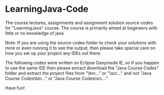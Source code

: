 # LearningJava-Code

The course lectures, assignments and assignment solution source codes for "LearningJava" course. The course is primarily aimed at begineers with little or no knowledge of java.

Note: 
If you are using the source codes folder to check your solutions with mine or even running it to see the output, then please take special care on how you set up your project any IDEs out there. 

The following codes were written on Eclipse Ganymede IE, so if you happen to use the same IDE then please extract download the "Java Course Codes" folder and extract the project files from "\bin\..." or "\src\..." and not "Java Course Codes\bin\..." or "Java Course Codes\src\..."

Have fun! 
